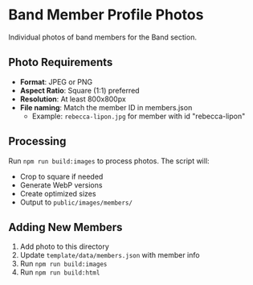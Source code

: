 # Band Member Profile Photos

Individual photos of band members for the Band section.

## Photo Requirements

- **Format**: JPEG or PNG
- **Aspect Ratio**: Square (1:1) preferred
- **Resolution**: At least 800x800px
- **File naming**: Match the member ID in members.json
  - Example: `rebecca-lipon.jpg` for member with id "rebecca-lipon"

## Processing

Run `npm run build:images` to process photos. The script will:
- Crop to square if needed
- Generate WebP versions
- Create optimized sizes
- Output to `public/images/members/`

## Adding New Members

1. Add photo to this directory
2. Update `template/data/members.json` with member info
3. Run `npm run build:images`
4. Run `npm run build:html`